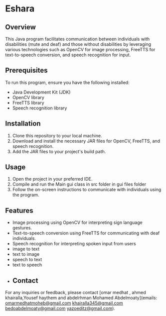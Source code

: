
# Eshara 

## Overview
This Java program facilitates communication between individuals with disabilities (mute and deaf) and those without disabilities by leveraging various technologies such as OpenCV for image processing, FreeTTS for text-to-speech conversion, and speech recognition for input.

## Prerequisites
To run this program, ensure you have the following installed:
- Java Development Kit (JDK)
- OpenCV library
- FreeTTS library
- Speech recognition library

## Installation
1. Clone this repository to your local machine.
2. Download and install the necessary JAR files for OpenCV, FreeTTS, and speech recognition.
3. Add the JAR files to your project's build path.

## Usage
1. Open the project in your preferred IDE.
2. Compile and run the Main gui class in src folder in gui files folder 
3. Follow the on-screen instructions to communicate with individuals using the program.

## Features
- Image processing using OpenCV for interpreting sign language gestures.
- Text-to-speech conversion using FreeTTS for communicating with deaf individuals.
- Speech recognition for interpreting spoken input from users
- ⁠image to text
- ⁠text to image 
- ⁠speech to text
- ⁠text to speech
- ## Contact
For any inquiries or feedback, please contact [omar medhat , ahmed khairalla,Yousef haythem and  abdelrhman Mohamed Abdelmoaty](emails: omarmedhatmoheb@gmail.com
khairalla345@gmail.com
bedoabdelmoaty@gmail.com
yazoeditz@gmail.com).

